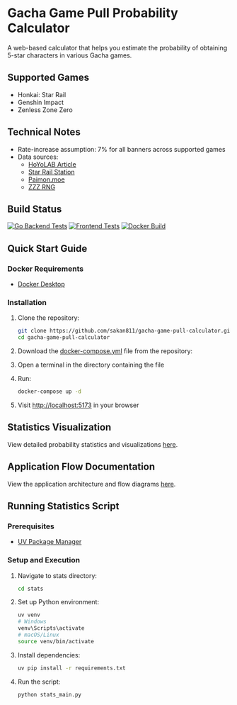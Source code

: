 # Gacha Game Pull Probability Calculator

A web-based calculator that helps you estimate the probability of obtaining 5-star characters in various Gacha games.

## Supported Games

- Honkai: Star Rail
- Genshin Impact
- Zenless Zone Zero

## Technical Notes

- Rate-increase assumption: 7% for all banners across supported games
- Data sources:
  - [HoYoLAB Article](https://www.hoyolab.com/article/497840)
  - [Star Rail Station](https://starrailstation.com/en/warp#global)
  - [Paimon.moe](https://paimon.moe/wish/tally?id=300077)
  - [ZZZ RNG](https://zzz.rng.moe/en/tracker/global#3001)

## Build Status

[![Go Backend Tests](https://github.com/sakan811/honkai-star-rail-warp-calculator/actions/workflows/go-test.yml/badge.svg)](https://github.com/sakan811/honkai-star-rail-warp-calculator/actions/workflows/go-test.yml)
[![Frontend Tests](https://github.com/sakan811/honkai-star-rail-warp-calculator/actions/workflows/frontend-test.yml/badge.svg)](https://github.com/sakan811/honkai-star-rail-warp-calculator/actions/workflows/frontend-test.yml)
[![Docker Build](https://github.com/sakan811/gacha-game-pull-calculator/actions/workflows/docker-build.yml/badge.svg)](https://github.com/sakan811/gacha-game-pull-calculator/actions/workflows/docker-build.yml)

## Quick Start Guide

### Docker Requirements

- [Docker Desktop](https://www.docker.com/products/docker-desktop/)

### Installation

1. Clone the repository:

   ```bash
   git clone https://github.com/sakan811/gacha-game-pull-calculator.git
   cd gacha-game-pull-calculator
   ```

2. Download the [docker-compose.yml](./docker-compose.yml) file from the repository:

3. Open a terminal in the directory containing the file

4. Run:

   ```bash
   docker-compose up -d
   ```

5. Visit [http://localhost:5173](http://localhost:5173) in your browser

## Statistics Visualization

View detailed probability statistics and visualizations [here](https://public.tableau.com/views/GachaPullAnalysis/HoyoverseGames-GachaPullAnalysis?:language=th-TH&:sid=&:redirect=auth&:display_count=n&:origin=viz_share_link).

## Application Flow Documentation

View the application architecture and flow diagrams [here](/docs/FLOW.md).

## Running Statistics Script

### Prerequisites

- [UV Package Manager](https://docs.astral.sh/uv/getting-started/installation/)

### Setup and Execution

1. Navigate to stats directory:

   ```bash
   cd stats
   ```

2. Set up Python environment:

   ```bash
   uv venv
   # Windows
   venv\Scripts\activate
   # macOS/Linux
   source venv/bin/activate
   ```

3. Install dependencies:

   ```bash
   uv pip install -r requirements.txt
   ```

4. Run the script:

   ```bash
   python stats_main.py
   ```
